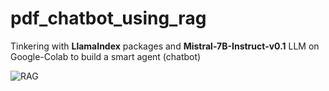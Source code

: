 # pdf_chatbot_using_rag
Tinkering with **LlamaIndex** packages and **Mistral-7B-Instruct-v0.1** LLM on Google-Colab to build a smart agent (chatbot)

![RAG](https://github.com/user-attachments/assets/cd819146-8477-4a2c-911b-16ac29bfb0e3)
